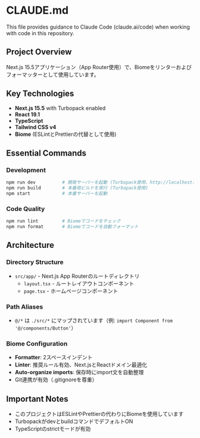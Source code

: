 # CLAUDE.md

This file provides guidance to Claude Code (claude.ai/code) when working with code in this repository.

## Project Overview

Next.js 15.5アプリケーション（App Router使用）で、Biomeをリンターおよびフォーマッターとして使用しています。

## Key Technologies

- **Next.js 15.5** with Turbopack enabled
- **React 19.1**
- **TypeScript**
- **Tailwind CSS v4**
- **Biome** (ESLintとPrettierの代替として使用)

## Essential Commands

### Development
```bash
npm run dev          # 開発サーバーを起動 (Turbopack使用、http://localhost:3000)
npm run build        # 本番用ビルドを実行 (Turbopack使用)
npm start            # 本番サーバーを起動
```

### Code Quality
```bash
npm run lint         # Biomeでコードをチェック
npm run format       # Biomeでコードを自動フォーマット
```

## Architecture

### Directory Structure
- `src/app/` - Next.js App Routerのルートディレクトリ
  - `layout.tsx` - ルートレイアウトコンポーネント
  - `page.tsx` - ホームページコンポーネント

### Path Aliases
- `@/*` は `./src/*` にマップされています（例: `import Component from '@/components/Button'`）

### Biome Configuration
- **Formatter**: 2スペースインデント
- **Linter**: 推奨ルール有効、Next.jsとReactドメイン最適化
- **Auto-organize imports**: 保存時にimport文を自動整理
- Git連携が有効（.gitignoreを尊重）

## Important Notes

- このプロジェクトはESLintやPrettierの代わりにBiomeを使用しています
- TurbopackがdevとbuildコマンドでデフォルトON
- TypeScriptのstrictモードが有効
